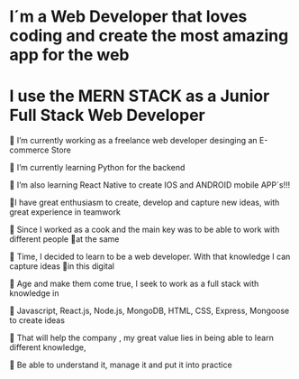 # I´m a Web Developer that loves coding and create the most amazing app for the web
# I use the MERN STACK as a Junior Full Stack Web Developer


 🌱 I’m currently working as a freelance web developer desinging an  E-commerce Store
 
 🌱 I’m currently learning Python  for the backend
 
 🌱 I’m also learning React Native to create IOS and ANDROID mobile APP´s!!!
 
 🌱I have great enthusiasm to create, develop and capture new ideas, with great experience in teamwork 

🌱 Since I worked as a cook and the main key was to be able to work with different people 🌱at the same 

🌱 Time, I decided to learn to be a web developer. With that knowledge I can capture ideas 🌱in this digital 

🌱 Age and make them come true, I seek to work as a full stack with knowledge in  

🌱 Javascript, React.js, Node.js, MongoDB, HTML, CSS, Express, Mongoose to create ideas 

🌱 That will help  the company , my great value lies in being able to learn different knowledge, 

🌱 Be able to understand it, manage it and put it into practice

